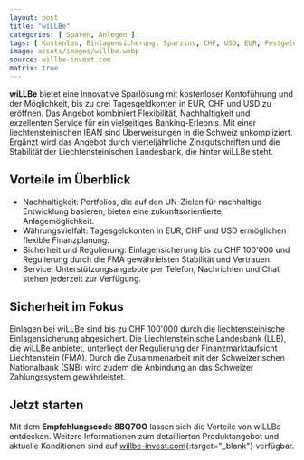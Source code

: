 ```yaml
---
layout: post
title: "wiLLBe"
categories: [ Sparen, Anlegen ]
tags: [ Kostenlos, Einlagensicherung, Sparzins, CHF, USD, EUR, Festgeld ]
image: assets/images/willbe.webp
source: willbe-invest.com
matrix: true
---
```


**wiLLBe** bietet eine innovative Sparlösung mit kostenloser Kontoführung und der Möglichkeit, bis zu drei Tagesgeldkonten in EUR, CHF und USD zu eröffnen. Das Angebot kombiniert Flexibilität, Nachhaltigkeit und exzellenten Service für ein vielseitiges Banking-Erlebnis. Mit einer liechtensteinischen IBAN sind Überweisungen in die Schweiz unkompliziert. Ergänzt wird das Angebot durch vierteljährliche Zinsgutschriften und die Stabilität der Liechtensteinischen Landesbank, die hinter wiLLBe steht.

## Vorteile im Überblick
- Nachhaltigkeit: Portfolios, die auf den UN-Zielen für nachhaltige Entwicklung basieren, bieten eine zukunftsorientierte Anlagemöglichkeit.
- Währungsvielfalt: Tagesgeldkonten in EUR, CHF und USD ermöglichen flexible Finanzplanung.
- Sicherheit und Regulierung: Einlagensicherung bis zu CHF 100'000 und Regulierung durch die FMA gewährleisten Stabilität und Vertrauen.
- Service: Unterstützungsangebote per Telefon, Nachrichten und Chat stehen jederzeit zur Verfügung.

## Sicherheit im Fokus
Einlagen bei wiLLBe sind bis zu CHF 100'000 durch die liechtensteinische Einlagensicherung abgesichert. Die Liechtensteinische Landesbank (LLB), die wiLLBe anbietet, unterliegt der Regulierung der Finanzmarktaufsicht Liechtenstein (FMA). Durch die Zusammenarbeit mit der Schweizerischen Nationalbank (SNB) wird zudem die Anbindung an das Schweizer Zahlungssystem gewährleistet.

## Jetzt starten 
Mit dem **Empfehlungscode 8BQ7OO** lassen sich die Vorteile von wiLLBe entdecken. Weitere Informationen zum detaillierten Produktangebot und aktuelle Konditionen sind auf [willbe-invest.com](https://willbe-invest.com/de){:target="_blank"} verfügbar.